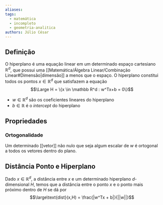 ```yaml
---
aliases:
tags:
  - matemática
  - incompleto
  - geometria-analitica
authors: Júlio César
---
```


## Definição

O hiperplano é uma equação linear em um determinado espaço cartesiano $\mathbb{R}^d$, que possui uma [[Matemática/Álgebra Linear/Combinação Linear#Dimensão|dimensão]] a menos que o espaço. O hiperplano constitui todos os pontos $x \in \mathbb{R}^d$ que satisfazem a equação
$$\Large H = \{x \in \mathbb R^d : w^Tx+b = 0\}$$
- $w \in \mathbb R^d$ são os coeficientes lineares do hiperplano
- $b \in \mathbb R$ é o _intercept_ do hiperplano
## Propriedades

### Ortogonalidade
Um determinado [[vetor]] não nulo que seja algum escalar de $w$ é ortogonal a todos os vetores dentro do plano.

## Distância Ponto e Hiperplano

Dado $x \in \mathbb R^d$, a distância entre $x$ e um determinado hiperplano $d$-dimensional $H$, temos que a distância entre o ponto $x$ e o ponto mais próximo dentro de $H$ se dá por
$$\large\text{dist}(x,H) = \frac{|w^Tx + b|}{||w||}$$